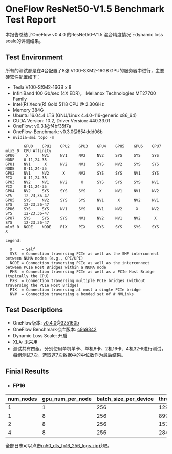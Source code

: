 # OneFlow ResNet50-V1.5 Benchmark Test Report

本报告总结了OneFlow v0.4.0 的ResNet50-V1.5 混合精度情况下dynamic loss scale的评测结果。

## Test Environment

所有的测试都是在4台配置了8张 V100-SXM2-16GB GPU的服务器中进行，主要硬软件配置如下：

- Tesla V100-SXM2-16GB x 8
- InfiniBand 100 Gb/sec (4X EDR)， Mellanox Technologies MT27700 Family
- Intel(R) Xeon(R) Gold 5118 CPU @ 2.30GHz
- Memory 384G
- Ubuntu 16.04.4 LTS (GNU/Linux 4.4.0-116-generic x86_64)
- CUDA Version: 10.2, Driver Version: 440.33.01
- OneFlow: v0.3.1@f4bf35f7a
- OneFlow-Benchmark: v0.3.0@854ddd06b
- `nvidia-smi topo -m`

```
        GPU0    GPU1    GPU2    GPU3    GPU4    GPU5    GPU6    GPU7    mlx5_0  CPU Affinity
GPU0     X      NV1     NV1     NV2     NV2     SYS     SYS     SYS     NODE    0-11,24-35
GPU1    NV1      X      NV2     NV1     SYS     NV2     SYS     SYS     NODE    0-11,24-35
GPU2    NV1     NV2      X      NV2     SYS     SYS     NV1     SYS     PIX     0-11,24-35
GPU3    NV2     NV1     NV2      X      SYS     SYS     SYS     NV1     PIX     0-11,24-35
GPU4    NV2     SYS     SYS     SYS      X      NV1     NV1     NV2     SYS     12-23,36-47
GPU5    SYS     NV2     SYS     SYS     NV1      X      NV2     NV1     SYS     12-23,36-47
GPU6    SYS     SYS     NV1     SYS     NV1     NV2      X      NV2     SYS     12-23,36-47
GPU7    SYS     SYS     SYS     NV1     NV2     NV1     NV2      X      SYS     12-23,36-47
mlx5_0  NODE    NODE    PIX     PIX     SYS     SYS     SYS     SYS      X

Legend:

  X    = Self
  SYS  = Connection traversing PCIe as well as the SMP interconnect between NUMA nodes (e.g., QPI/UPI)
  NODE = Connection traversing PCIe as well as the interconnect between PCIe Host Bridges within a NUMA node
  PHB  = Connection traversing PCIe as well as a PCIe Host Bridge (typically the CPU)
  PXB  = Connection traversing multiple PCIe bridges (without traversing the PCIe Host Bridge)
  PIX  = Connection traversing at most a single PCIe bridge
  NV#  = Connection traversing a bonded set of # NVLinks

```

## Test Descriptions

- OneFlow版本: [v0.4.0@325160b](https://github.com/Oneflow-Inc/oneflow/tree/325160bcfb786b166b063e669aea345fadee2da7)
- OneFlow Benchmark仓库版本: [c9a9342](https://github.com/Oneflow-Inc/OneFlow-Benchmark/tree/c9a9342a40ff42c55da928a081b6d9c84a489594)
- Dynamic Loss Scale: 开启
- XLA: 未采用
- 测试共有四组，分别使用单机单卡、单机8卡、2机16卡、4机32卡进行测试，每组测试7次，选取这7次数据中的中位数作为最后结果。

## Finial Results

- ### FP16

| num_nodes | gpu_num_per_node | batch_size_per_device | throughput | speedup |
|-----------|------------------|-----------------------|------------|---------|
| 1         | 1                | 256                   | 1290.78    | 1.00    |
| 1         | 8                | 256                   | 8992.31    | 6.97    |
| 2         | 8                | 256                   | 15754.52   | 12.21   |
| 4         | 8                | 256                   | 28421.45   | 22.02   |

全部日志可以点击[rn50_dls_fp16_256_logs.zip]()获取。

